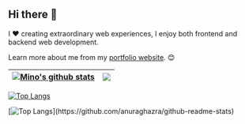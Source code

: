 ## Hi there 👋

I ❤️ creating extraordinary web experiences, I enjoy both frontend and backend web development.

Learn more about me from my [portfolio website](https://www.levonarmen.com). 😊

<!-- 
![Top Language](https://github-readme-stats.vercel.app/api/top-langs/?username=bobshoaun&exclude_repo=The-CSC207-Calendar&hide=shaderlab,hlsl&layout=compact&langs_count=10&theme=tokyonight)
-->
| <a href="https://github.com/anuraghazra/github-readme-stats"><img align="center" src="https://github-readme-stats.vercel.app/api?username=mino9421&show_icons=true&include_all_commits=true&theme=buefy&hide_border=true" alt="Mino's github stats" /></a> | <a href="https://github.com/anuraghazra/github-readme-stats"><img align="center" src="https://github-readme-stats.vercel.app/api/top-langs/?username=mino9421&layout=compact&theme=tokyonight&hide_border=true" /></a> |
| ------------- | ------------- |
[![Top Langs](https://github-readme-stats-git-masterrstaa-rickstaa.vercel.app/api/top-langs/?username=mino9421&theme=tokyonight&layout=compact&langs_count=10)](https://github.com/anuraghazra/github-readme-stats)

[![Top Langs]([https://github-readme-stats-git-masterrstaa-rickstaa.vercel.app/api/top-langs/?username=mino9421&theme=tokyonight&layout=compact&langs_count=10](https://github-readme-stats.vercel.app/api/?username=mino9421))](https://github.com/anuraghazra/github-readme-stats)
<!--
**mino9421/mino9421** is a ✨ _special_ ✨ repository because its `README.md` (this file) appears on your GitHub profile.

Here are some ideas to get you started:

- 🔭 I’m currently working on ...
- 🌱 I’m currently learning ...
- 👯 I’m looking to collaborate on ...
- 🤔 I’m looking for help with ...
- 💬 Ask me about ...
- 📫 How to reach me: ...
- 😄 Pronouns: ...
- ⚡ Fun fact: ...
-->
